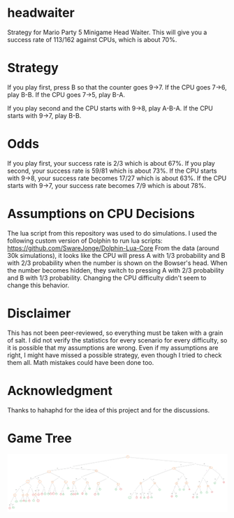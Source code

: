 # headwaiter
Strategy for Mario Party 5 Minigame Head Waiter. This will give you a success rate of 113/162 against CPUs, which is about 70%.

# Strategy
If you play first, press B so that the counter goes 9->7. If the CPU goes 7->6, play B-B. If the CPU goes 7->5, play B-A.

If you play second and the CPU starts with 9->8, play A-B-A. If the CPU starts with 9->7, play B-B.

# Odds
If you play first, your success rate is 2/3 which is about 67%.
If you play second, your success rate is 59/81 which is about 73%.
If the CPU starts with 9->8, your success rate becomes 17/27 which is about 63%.
If the CPU starts with 9->7, your success rate becomes 7/9 which is about 78%.

# Assumptions on CPU Decisions
The lua script from this repository was used to do simulations. I used the following custom version of Dolphin to run lua scripts: https://github.com/SwareJonge/Dolphin-Lua-Core
From the data (around 30k simulations), it looks like the CPU will press A with 1/3 probability and B with 2/3 probability when the number is shown on the Bowser's head. When the number becomes hidden, they switch to pressing A with 2/3 probability and B with 1/3 probability. Changing the CPU difficulty didn't seem to change this behavior.

# Disclaimer
This has not been peer-reviewed, so everything must be taken with a grain of salt. I did not verify the statistics for every scenario for every difficulty, so it is possible that my assumptions are wrong. Even if my assumptions are right, I might have missed a possible strategy, even though I tried to check them all. Math mistakes could have been done too.

# Acknowledgment
Thanks to hahaphd for the idea of this project and for the discussions.

# Game Tree
![headwaiter-gametree](https://github.com/falkush/headwaiter/blob/main/headwaiter-gametree.png?raw=true)

